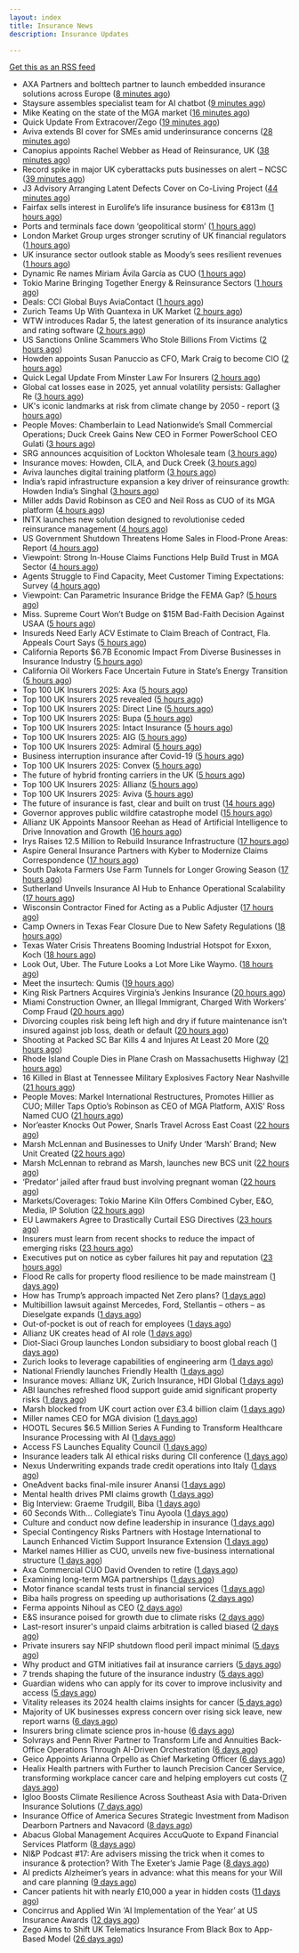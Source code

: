 ```yaml
---
layout: index
title: Insurance News
description: Insurance Updates

---
```


[Get this as an RSS feed](/insurance.rss)

<!-- news_marker starts -->
- AXA Partners and bolttech partner to launch embedded insurance solutions across Europe ([8 minutes ago](https://www.reinsurancene.ws/axa-partners-and-bolttech-partner-to-launch-embedded-insurance-solutions-across-europe/))
- Staysure assembles specialist team for AI chatbot ([9 minutes ago](https://www.postonline.co.uk/technology/7959215/staysure-assembles-specialist-team-for-ai-chatbot))
- Mike Keating on the state of the MGA market ([16 minutes ago](https://www.insurancebusinessmag.com/uk/tv/mike-keating-on-the-state-of-the-mga-market-553063.aspx))
- Quick Update From Extracover/Zego ([19 minutes ago](https://insurance-edge.net/2025/10/15/quick-update-from-extracover-zego/))
- Aviva extends BI cover for SMEs amid underinsurance concerns ([28 minutes ago](https://www.insurancebusinessmag.com/uk/news/sme/aviva-extends-bi-cover-for-smes-amid-underinsurance-concerns-553061.aspx))
- Canopius appoints Rachel Webber as Head of Reinsurance, UK ([38 minutes ago](https://www.reinsurancene.ws/canopius-appoints-rachel-webber-as-head-of-reinsurance-uk/))
- Record spike in major UK cyberattacks puts businesses on alert – NCSC ([39 minutes ago](https://www.insurancebusinessmag.com/uk/news/cyber/record-spike-in-major-uk-cyberattacks-puts-businesses-on-alert--ncsc-553060.aspx))
- J3 Advisory Arranging Latent Defects Cover on Co-Living Project ([44 minutes ago](https://insurance-edge.net/2025/10/15/j3-advisory-arranging-latent-defects-cover-on-co-living-project/))
- Fairfax sells interest in Eurolife’s life insurance business for €813m ([1 hours ago](https://www.reinsurancene.ws/fairfax-sells-interest-in-eurolifes-life-insurance-business-for-e813m/))
- Ports and terminals face down ‘geopolitical storm’ ([1 hours ago](https://www.postonline.co.uk/lloyd%E2%80%99slondon/7959214/ports-and-terminals-face-down-%E2%80%98geopolitical-storm%E2%80%99))
- London Market Group urges stronger scrutiny of UK financial regulators ([1 hours ago](https://www.insurancebusinessmag.com/uk/news/breaking-news/london-market-group-urges-stronger-scrutiny-of-uk-financial-regulators-553057.aspx))
- UK insurance sector outlook stable as Moody’s sees resilient revenues ([1 hours ago](https://www.insurancebusinessmag.com/uk/news/breaking-news/uk-insurance-sector-outlook-stable-as-moodys-sees-resilient-revenues-553056.aspx))
- Dynamic Re names Miriam Ávila García as CUO ([1 hours ago](https://www.reinsurancene.ws/dynamic-re-names-miriam-avila-garcia-as-cuo/))
- Tokio Marine Bringing Together Energy & Reinsurance Sectors ([1 hours ago](https://insurance-edge.net/2025/10/15/tokio-marine-bringing-together-energy-reinsurance-sectors/))
- Deals: CCI Global Buys AviaContact ([1 hours ago](https://insurance-edge.net/2025/10/15/deals-cci-global-buys-aviacontact/))
- Zurich Teams Up With Quantexa in UK Market ([2 hours ago](https://insurance-edge.net/2025/10/15/zurich-teams-up-with-quantexa-in-uk-market/))
- WTW introduces Radar 5, the latest generation of its insurance analytics and rating software ([2 hours ago](https://www.reinsurancene.ws/wtw-introduces-radar-5-the-latest-generation-of-its-insurance-analytics-and-rating-software/))
- US Sanctions Online Scammers Who Stole Billions From Victims ([2 hours ago](https://www.insurancejournal.com/news/national/2025/10/15/843672.htm))
- Howden appoints Susan Panuccio as CFO, Mark Craig to become CIO ([2 hours ago](https://www.reinsurancene.ws/howden-appoints-susan-panuccio-as-cfo-mark-craig-to-become-cio/))
- Quick Legal Update From Minster Law For Insurers ([2 hours ago](https://insurance-edge.net/2025/10/15/quick-legal-update-from-minster-law-for-insurers/))
- Global cat losses ease in 2025, yet annual volatility persists: Gallagher Re ([3 hours ago](https://www.reinsurancene.ws/global-cat-losses-ease-in-2025-yet-annual-volatility-persists-gallagher-re/))
- UK's iconic landmarks at risk from climate change by 2050 - report ([3 hours ago](https://www.insurancebusinessmag.com/uk/news/catastrophe/uks-iconic-landmarks-at-risk-from-climate-change-by-2050--report-553031.aspx))
- People Moves: Chamberlain to Lead Nationwide’s Small Commercial Operations; Duck Creek Gains New CEO in Former PowerSchool CEO Gulati ([3 hours ago](https://www.insurancejournal.com/news/national/2025/10/15/843634.htm))
- SRG announces acquisition of Lockton Wholesale team ([3 hours ago](https://www.insurancebusinessmag.com/uk/news/breaking-news/srg-announces-acquisition-of-lockton-wholesale-team-553030.aspx))
- Insurance moves: Howden, CILA, and Duck Creek ([3 hours ago](https://www.insurancebusinessmag.com/uk/news/breaking-news/insurance-moves-howden-cila-and-duck-creek-553029.aspx))
- Aviva launches digital training platform ([3 hours ago](https://www.insurancebusinessmag.com/uk/news/breaking-news/aviva-launches-digital-training-platform-553028.aspx))
- India’s rapid infrastructure expansion a key driver of reinsurance growth: Howden India’s Singhal ([3 hours ago](https://www.reinsurancene.ws/indias-rapid-infrastructure-expansion-a-key-driver-of-reinsurance-growth-howden-indias-singhal/))
- Miller adds David Robinson as CEO and Neil Ross as CUO of its MGA platform ([4 hours ago](https://www.reinsurancene.ws/miller-adds-david-robinson-as-ceo-and-neil-ross-as-cuo-of-its-mga-platform/))
- INTX launches new solution designed to revolutionise ceded reinsurance management ([4 hours ago](https://www.reinsurancene.ws/intx-launches-new-solution-designed-to-revolutionise-ceded-reinsurance-management/))
- US Government Shutdown Threatens Home Sales in Flood-Prone Areas: Report ([4 hours ago](https://www.insurancejournal.com/news/national/2025/10/15/843669.htm))
- Viewpoint: Strong In-House Claims Functions Help Build Trust in MGA Sector ([4 hours ago](https://www.insurancejournal.com/news/international/2025/10/15/843601.htm))
- Agents Struggle to Find Capacity, Meet Customer Timing Expectations: Survey ([4 hours ago](https://www.insurancejournal.com/news/national/2025/10/15/843665.htm))
- Viewpoint: Can Parametric Insurance Bridge the FEMA Gap? ([5 hours ago](https://www.insurancejournal.com/news/national/2025/10/15/843659.htm))
- Miss. Supreme Court Won’t Budge on $15M Bad-Faith Decision Against USAA ([5 hours ago](https://www.insurancejournal.com/news/southeast/2025/10/15/843689.htm))
- Insureds Need Early ACV Estimate to Claim Breach of Contract, Fla. Appeals Court Says ([5 hours ago](https://www.insurancejournal.com/news/southeast/2025/10/15/843435.htm))
- California Reports $6.7B Economic Impact From Diverse Businesses in Insurance Industry ([5 hours ago](https://www.insurancejournal.com/news/west/2025/10/15/843677.htm))
- California Oil Workers Face Uncertain Future in State’s Energy Transition ([5 hours ago](https://www.insurancejournal.com/news/west/2025/10/15/843680.htm))
- Top 100 UK Insurers 2025: Axa ([5 hours ago](https://www.postonline.co.uk/personal/7958995/top-100-uk-insurers-2025-axa))
- Top 100 UK Insurers 2025 revealed ([5 hours ago](https://www.postonline.co.uk/personal/7959011/top-100-uk-insurers-2025-revealed))
- Top 100 UK Insurers 2025: Direct Line ([5 hours ago](https://www.postonline.co.uk/personal/7959013/top-100-uk-insurers-2025-direct-line))
- Top 100 UK Insurers 2025: Bupa ([5 hours ago](https://www.postonline.co.uk/personal/7958996/top-100-uk-insurers-2025-bupa))
- Top 100 UK Insurers 2025: Intact Insurance ([5 hours ago](https://www.postonline.co.uk/commercial/7959072/top-100-uk-insurers-2025-intact-insurance))
- Top 100 UK Insurers 2025: AIG ([5 hours ago](https://www.postonline.co.uk/commercial/7959073/top-100-uk-insurers-2025-aig))
- Top 100 UK Insurers 2025: Admiral ([5 hours ago](https://www.postonline.co.uk/personal/7959070/top-100-uk-insurers-2025-admiral))
- Business interruption insurance after Covid-19 ([5 hours ago](https://www.postonline.co.uk/commercial/7959040/business-interruption-insurance-after-covid-19))
- Top 100 UK Insurers 2025: Convex ([5 hours ago](https://www.postonline.co.uk/commercial/7959032/top-100-uk-insurers-2025-convex))
- The future of hybrid fronting carriers in the UK ([5 hours ago](https://www.postonline.co.uk/commercial/7958968/the-future-of-hybrid-fronting-carriers-in-the-uk))
- Top 100 UK Insurers 2025: Allianz ([5 hours ago](https://www.postonline.co.uk/personal/7959023/top-100-uk-insurers-2025-allianz))
- Top 100 UK Insurers 2025: Aviva ([5 hours ago](https://www.postonline.co.uk/personal/7959012/top-100-uk-insurers-2025-aviva))
- The future of insurance is fast, clear and built on trust ([14 hours ago](https://www.dig-in.com/opinion/the-future-of-insurance-is-fast-clear-and-built-on-trust))
- Governor approves public wildfire catastrophe model ([15 hours ago](https://www.dig-in.com/news/governor-approves-public-wildfire-catastrophe-model))
- Allianz UK Appoints Mansoor Reehan as Head of Artificial Intelligence to Drive Innovation and Growth ([16 hours ago](https://www.insurtechinsights.com/allianz-uk-appoints-mansoor-reehan-as-head-of-artificial-intelligence-to-drive-innovation-and-growth/))
- Irys Raises 12.5 Million to Rebuild Insurance Infrastructure ([17 hours ago](https://www.insurtechinsights.com/irys-raises-12-5-million-to-rebuild-insurance-infrastructure/))
- Aspire General Insurance Partners with Kyber to Modernize Claims Correspondence ([17 hours ago](https://www.insurtechinsights.com/aspire-general-insurance-partners-with-kyber-to-modernize-claims-correspondence/))
- South Dakota Farmers Use Farm Tunnels for Longer Growing Season ([17 hours ago](https://www.insurancejournal.com/news/midwest/2025/10/14/843655.htm))
- Sutherland Unveils Insurance AI Hub to Enhance Operational Scalability ([17 hours ago](https://www.insurtechinsights.com/sutherland-unveils-insurance-ai-hub-to-enhance-operational-scalability/))
- Wisconsin Contractor Fined for Acting as a Public Adjuster ([17 hours ago](https://www.insurancejournal.com/news/midwest/2025/10/14/843652.htm))
- Camp Owners in Texas Fear Closure Due to New Safety Regulations ([18 hours ago](https://www.insurancejournal.com/news/southcentral/2025/10/14/843633.htm))
- Texas Water Crisis Threatens Booming Industrial Hotspot for Exxon, Koch ([18 hours ago](https://www.insurancejournal.com/news/southcentral/2025/10/14/843620.htm))
- Look Out, Uber. The Future Looks a Lot More Like Waymo. ([18 hours ago](https://www.insurancejournal.com/news/national/2025/10/14/843618.htm))
- Meet the insurtech: Qumis ([19 hours ago](https://www.dig-in.com/news/meet-the-insurtech-qumis))
- King Risk Partners Acquires Virginia’s Jenkins Insurance ([20 hours ago](https://www.insurancejournal.com/news/east/2025/10/14/843598.htm))
- Miami Construction Owner, an Illegal Immigrant, Charged With Workers’ Comp Fraud ([20 hours ago](https://www.insurancejournal.com/news/southeast/2025/10/14/843595.htm))
- Divorcing couples risk being left high and dry if future maintenance isn’t insured against job loss, death or default ([20 hours ago](https://ifamagazine.com/divorcing-couples-risk-being-left-high-and-dry-if-future-maintenance-isnt-insured-against-job-loss-death-or-default/))
- Shooting at Packed SC Bar Kills 4 and Injures At Least 20 More ([20 hours ago](https://www.insurancejournal.com/news/southeast/2025/10/14/843592.htm))
- Rhode Island Couple Dies in Plane Crash on Massachusetts Highway ([21 hours ago](https://www.insurancejournal.com/news/east/2025/10/14/843584.htm))
- 16 Killed in Blast at Tennessee Military Explosives Factory Near Nashville ([21 hours ago](https://www.insurancejournal.com/news/southeast/2025/10/14/843580.htm))
- People Moves: Markel International Restructures, Promotes Hillier as CUO; Miller Taps Optio’s Robinson as CEO of MGA Platform, AXIS’ Ross Named CUO ([21 hours ago](https://www.insurancejournal.com/news/international/2025/10/14/843575.htm))
- Nor’easter Knocks Out Power, Snarls Travel Across East Coast ([22 hours ago](https://www.insurancejournal.com/news/east/2025/10/14/843572.htm))
- Marsh McLennan and Businesses to Unify Under ‘Marsh’ Brand; New Unit Created ([22 hours ago](https://www.insurancejournal.com/news/national/2025/10/14/843566.htm))
- Marsh McLennan to rebrand as Marsh, launches new BCS unit ([22 hours ago](https://www.insurancebusinessmag.com/uk/news/breaking-news/marsh-mclennan-to-rebrand-as-marsh-launches-new-bcs-unit-552927.aspx))
- ‘Predator’ jailed after fraud bust involving pregnant woman ([22 hours ago](https://www.postonline.co.uk/news/7959212/%E2%80%98predator%E2%80%99-jailed-after-fraud-bust-involving-pregnant-woman))
- Markets/Coverages: Tokio Marine Kiln Offers Combined Cyber, E&O, Media, IP Solution ([22 hours ago](https://www.insurancejournal.com/news/international/2025/10/14/843558.htm))
- EU Lawmakers Agree to Drastically Curtail ESG Directives ([23 hours ago](https://www.insurancejournal.com/news/international/2025/10/14/843553.htm))
- Insurers must learn from recent shocks to reduce the impact of emerging risks ([23 hours ago](https://www.insurancebusinessmag.com/uk/news/breaking-news/insurers-must-learn-from-recent-shocks-to-reduce-the-impact-of-emerging-risks-552918.aspx))
- Executives put on notice as cyber failures hit pay and reputation ([23 hours ago](https://www.insurancebusinessmag.com/uk/news/cyber/executives-put-on-notice-as-cyber-failures-hit-pay-and-reputation-552917.aspx))
- Flood Re calls for property flood resilience to be made mainstream ([1 days ago](https://www.postonline.co.uk/personal/7959208/flood-re-calls-for-property-flood-resilience-to-be-made-mainstream))
- How has Trump’s approach impacted Net Zero plans? ([1 days ago](https://www.postonline.co.uk/news/7959181/how-has-trump%E2%80%99s-approach-impacted-net-zero-plans))
- Multibillion lawsuit against Mercedes, Ford, Stellantis – others – as Dieselgate expands ([1 days ago](https://www.insurancebusinessmag.com/uk/news/breaking-news/multibillion-lawsuit-against-mercedes-ford-stellantis--others--as-dieselgate-expands-552907.aspx))
- Out-of-pocket is out of reach for employees ([1 days ago](https://www.dig-in.com/opinion/out-of-pocket-is-out-of-reach-for-employees))
- Allianz UK creates head of AI role ([1 days ago](https://www.postonline.co.uk/technology/7959209/allianz-uk-creates-head-of-ai-role))
- Diot-Siaci Group launches London subsidiary to boost global reach ([1 days ago](https://www.insurancebusinessmag.com/uk/news/breaking-news/diotsiaci-group-launches-london-subsidiary-to-boost-global-reach-552893.aspx))
- Zurich looks to leverage capabilities of engineering arm ([1 days ago](https://www.postonline.co.uk/commercial/7959198/zurich-looks-to-leverage-capabilities-of-engineering-arm))
- National Friendly launches Friendly Health ([1 days ago](https://ifamagazine.com/national-friendly-launches-friendly-health/))
- Insurance moves: Allianz UK, Zurich Insurance, HDI Global ([1 days ago](https://www.insurancebusinessmag.com/uk/news/breaking-news/insurance-moves-allianz-uk-zurich-insurance-hdi-global-552892.aspx))
- ABI launches refreshed flood support guide amid significant property risks ([1 days ago](https://www.insurancebusinessmag.com/uk/news/catastrophe/abi-launches-refreshed-flood-support-guide-amid-significant-property-risks-552889.aspx))
- Marsh blocked from UK court action over £3.4 billion claim ([1 days ago](https://www.insurancebusinessmag.com/uk/news/breaking-news/marsh-blocked-from-uk-court-action-over-3-4-billion-claim-552861.aspx))
- Miller names CEO for MGA division ([1 days ago](https://www.insurancebusinessmag.com/uk/news/breaking-news/miller-names-ceo-for-mga-division-552885.aspx))
- HOOTL Secures $6.5 Million Series A Funding to Transform Healthcare Insurance Processing with AI ([1 days ago](https://www.insurtechinsights.com/hootl-secures-6-5-million-series-a-funding-to-transform-healthcare-insurance-processing-with-ai/))
- Access FS Launches Equality Council ([1 days ago](https://ifamagazine.com/access-fs-launches-equality-council/))
- Insurance leaders talk AI ethical risks during CII conference ([1 days ago](https://www.insurancebusinessmag.com/uk/news/technology/insurance-leaders-talk-ai-ethical-risks-during-cii-conference-552879.aspx))
- Nexus Underwriting expands trade credit operations into Italy ([1 days ago](https://www.insurancebusinessmag.com/uk/news/breaking-news/nexus-underwriting-expands-trade-credit-operations-into-italy-552878.aspx))
- OneAdvent backs final-mile insurer Anansi ([1 days ago](https://www.insurancebusinessmag.com/uk/news/breaking-news/oneadvent-backs-finalmile-insurer-anansi-552877.aspx))
- Mental health drives PMI claims growth ([1 days ago](https://www.insurancebusinessmag.com/uk/news/life-insurance/mental-health-drives-pmi-claims-growth-552875.aspx))
- Big Interview: Graeme Trudgill, Biba ([1 days ago](https://www.postonline.co.uk/news/7959107/big-interview-graeme-trudgill-biba))
- 60 Seconds With... Collegiate’s Tinu Ayoola ([1 days ago](https://www.postonline.co.uk/people/7958146/60-seconds-with-collegiate%E2%80%99s-tinu-ayoola))
- Culture and conduct now define leadership in insurance ([1 days ago](https://www.postonline.co.uk/regulation/7959116/culture-and-conduct-now-define-leadership-in-insurance))
- Special Contingency Risks Partners with Hostage International to Launch Enhanced Victim Support Insurance Extension ([1 days ago](https://www.insurtechinsights.com/special-contingency-risks-partners-with-hostage-international-to-launch-enhanced-victim-support-insurance-extension/))
- Markel names Hillier as CUO, unveils new five-business international structure ([1 days ago](https://www.insurancebusinessmag.com/uk/news/breaking-news/markel-names-hillier-as-cuo-unveils-new-fivebusiness-international-structure-552818.aspx))
- Axa Commercial CUO David Ovenden to retire ([1 days ago](https://www.postonline.co.uk/commercial/7959203/axa-commercial-cuo-david-ovenden-to-retire))
- Examining long-term MGA partnerships ([1 days ago](https://www.insurancebusinessmag.com/uk/tv/examining-longterm-mga-partnerships-552782.aspx))
- Motor finance scandal tests trust in financial services ([1 days ago](https://www.insurancebusinessmag.com/uk/news/auto-motor/motor-finance-scandal-tests-trust-in-financial-services-552780.aspx))
- Biba hails progress on speeding up authorisations ([2 days ago](https://www.postonline.co.uk/broker/7959127/biba-hails-progress-on-speeding-up-authorisations))
- Ferma appoints Nihoul as CEO ([2 days ago](https://www.postonline.co.uk/risk-management/7959202/ferma-appoints-nihoul-as-ceo))
- E&S insurance poised for growth due to climate risks ([2 days ago](https://www.dig-in.com/news/e-s-insurance-poised-for-growth-due-to-climate-risks))
- Last-resort insurer's unpaid claims arbitration is called biased ([2 days ago](https://www.dig-in.com/news/florida-last-resort-insurers-arbitrations-are-called-biased))
- Private insurers say NFIP shutdown flood peril impact minimal ([5 days ago](https://www.dig-in.com/news/private-insurers-say-nfip-shutdown-flood-peril-impact-minimal))
- Why product and GTM initiatives fail at insurance carriers ([5 days ago](https://www.dig-in.com/opinion/why-product-and-gtm-initiatives-fail-at-insurance-carriers))
- 7 trends shaping the future of the insurance industry ([5 days ago](https://www.dig-in.com/opinion/7-trends-shaping-the-future-of-insurance))
- Guardian widens who can apply for its cover to improve inclusivity and access ([5 days ago](https://ifamagazine.com/guardian-widens-who-can-apply-for-its-cover-to-improve-inclusivity-and-access/))
- Vitality releases its 2024 health claims insights for cancer ([5 days ago](https://ifamagazine.com/vitality-releases-its-2024-health-claims-insights-for-cancer/))
- Majority of UK businesses express concern over rising sick leave, new report warns ([6 days ago](https://ifamagazine.com/majority-of-uk-businesses-express-concern-over-rising-sick-leave-new-report-warns/))
- Insurers bring climate science pros in-house ([6 days ago](https://www.dig-in.com/news/insurers-bring-climate-science-pros-in-house))
- Solvrays and Penn River Partner to Transform Life and Annuities Back-Office Operations Through AI-Driven Orchestration ([6 days ago](https://www.insurtechinsights.com/solvrays-and-penn-river-partner-to-transform-life-and-annuities-back-office-operations-through-ai-driven-orchestration/))
- Geico Appoints Arianna Orpello as Chief Marketing Officer ([6 days ago](https://www.insurtechinsights.com/geico-appoints-arianna-orpello-as-chief-marketing-officer/))
- Healix Health partners with Further to launch Precision Cancer Service, transforming workplace cancer care and helping employers cut costs ([7 days ago](https://ifamagazine.com/healix-health-partners-with-further-to-launch-precision-cancer-service-transforming-workplace-cancer-care-and-helping-employers-cut-costs/))
- Igloo Boosts Climate Resilience Across Southeast Asia with Data-Driven Insurance Solutions ([7 days ago](https://thefintechtimes.com/igloo-boosts-climate-resilience-across-southeast-asia-with-data-driven-insurance-solutions/))
- Insurance Office of America Secures Strategic Investment from Madison Dearborn Partners and Navacord ([8 days ago](https://www.insurtechinsights.com/insurance-office-of-america-secures-strategic-investment-from-madison-dearborn-partners-and-navacord/))
- Abacus Global Management Acquires AccuQuote to Expand Financial Services Platform ([8 days ago](https://www.insurtechinsights.com/abacus-global-management-acquires-accuquote-to-expand-financial-services-platform/))
- NI&P Podcast #17: Are advisers missing the trick when it comes to insurance & protection? With The Exeter’s Jamie Page ([8 days ago](https://ifamagazine.com/nip-podcast-17-are-advisers-missing-the-trick-when-it-comes-to-insurance-protection-with-the-exeters-jamie-page/))
- AI predicts Alzheimer’s years in advance: what this means for your Will and care planning ([9 days ago](https://ifamagazine.com/ai-predicts-alzheimers-years-in-advance-what-this-means-for-your-will-and-care-planning/))
- Cancer patients hit with nearly £10,000 a year in hidden costs ([11 days ago](https://ifamagazine.com/cancer-patients-hit-with-nearly-10000-a-year-in-hidden-costs/))
- Concirrus and Applied Win ‘AI Implementation of the Year’ at US Insurance Awards ([12 days ago](https://thefintechtimes.com/concirrus-ai-cuts-aviation-underwriting-time-from-36-hours-to-minutes-for-applied-aviation/))
- Zego Aims to Shift UK Telematics Insurance From Black Box to App-Based Model ([26 days ago](https://thefintechtimes.com/zego-aims-to-shift-uk-telematics-insurance-from-black-box-to-app-based-model/))

<!-- news_marker ends -->